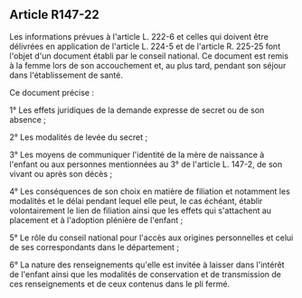 ## Article R147-22

Les informations prévues à l'article L. 222-6 et celles qui doivent être délivrées en application de l'article
L. 224-5 et de l'article R. 225-25 font l'objet d'un document établi par le conseil national. Ce document est
remis à la femme lors de son accouchement et, au plus tard, pendant son séjour dans l'établissement de santé.

Ce document précise :

1° Les effets juridiques de la demande expresse de secret ou de son absence ;

2° Les modalités de levée du secret ;

3° Les moyens de communiquer l'identité de la mère de naissance à l'enfant ou aux personnes mentionnées
au 3° de l'article L. 147-2, de son vivant ou après son décès ;

4° Les conséquences de son choix en matière de filiation et notamment les modalités et le délai pendant
lequel elle peut, le cas échéant, établir volontairement le lien de filiation ainsi que les effets qui s'attachent au
placement et à l'adoption plénière de l'enfant ;

5° Le rôle du conseil national pour l'accès aux origines personnelles et celui de ses correspondants dans le
département ;

6° La nature des renseignements qu'elle est invitée à laisser dans l'intérêt de l'enfant ainsi que les modalités
de conservation et de transmission de ces renseignements et de ceux contenus dans le pli fermé.

